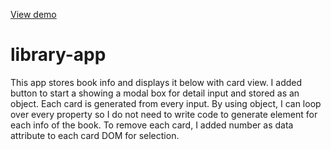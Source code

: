 [View demo](https://yuejiahz.github.io/library-app/)

# library-app
This app stores book info and displays it below with card view. I added button to start a showing a modal box for detail input and stored as an object.
Each card is generated from every input. By using object, I can loop over every property so I do not need to write code to generate element for each info of the book. To remove each card, I added number as data attribute to each card DOM for selection. 




